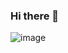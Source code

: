 ### Hi there 👋
![image](https://user-images.githubusercontent.com/67974104/126943145-f5cfd722-d2c6-4687-b70b-209e60830783.png)


<!--
**janvi809/janvi809** is a ✨ _special_ ✨ repository because its `README.md` (this file) appears on your GitHub profile.

Here are some ideas to get you started:

- 🔭 I’m currently working on ...
- 🌱 I’m currently learning ...
- 👯 I’m looking to collaborate on ...
- 🤔 I’m looking for help with ...
- 💬 Ask me about ...
- 📫 How to reach me: ...
- 😄 Pronouns: ...
- ⚡ Fun fact: ...
-->
